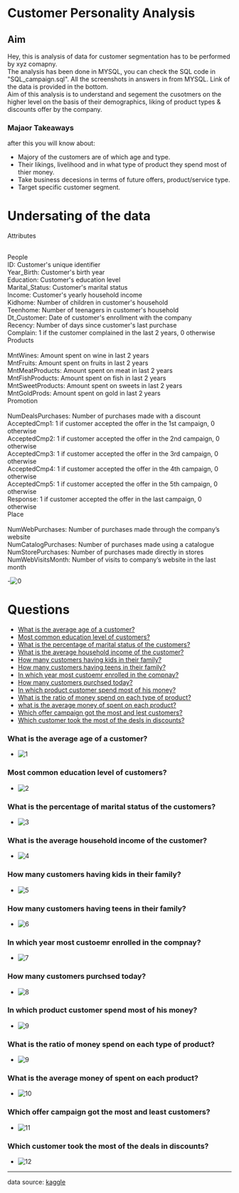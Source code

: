 # Customer Personality Analysis
## Aim
Hey, this is analysis of data for customer segmentation has to be performed by xyz comapny.
<br>
The analysis has been done in MYSQL, you can check the SQL code in "SQL_campaign.sql". All the screenshots in answers in from MYSQL. Link of the data is provided in the bottom.
<br>
Aim of this analysis is to understand and segement the cusotmers on the higher level on the basis of their demographics, liking of product types & discounts offer by the company.

### Majaor Takeaways
after this you will know about:
- Majory of the customers are of which age and type.
- Their likings, livelihood and in what type of product they spend most of thier money.
- Take business decesions in terms of future offers, product/service type.
- Target specific customer segment.

# Undersating of the data
Attributes
<br>

<br>
People
<br>
ID: Customer's unique identifier
<br>
Year_Birth: Customer's birth year
<br>
Education: Customer's education level
<br>
Marital_Status: Customer's marital status
<br>
Income: Customer's yearly household income
<br>
Kidhome: Number of children in customer's household
<br>
Teenhome: Number of teenagers in customer's household
<br>
Dt_Customer: Date of customer's enrollment with the company
<br>
Recency: Number of days since customer's last purchase
<br>
Complain: 1 if the customer complained in the last 2 years, 0 otherwise
<br>
Products
<br>

<br>
MntWines: Amount spent on wine in last 2 years
<br>
MntFruits: Amount spent on fruits in last 2 years
<br>
MntMeatProducts: Amount spent on meat in last 2 years
<br>
MntFishProducts: Amount spent on fish in last 2 years
<br>
MntSweetProducts: Amount spent on sweets in last 2 years
<br>
MntGoldProds: Amount spent on gold in last 2 years
<br>
Promotion
<br>

<br>
NumDealsPurchases: Number of purchases made with a discount
<br>
AcceptedCmp1: 1 if customer accepted the offer in the 1st campaign, 0 otherwise
<br>
AcceptedCmp2: 1 if customer accepted the offer in the 2nd campaign, 0 otherwise
<br>
AcceptedCmp3: 1 if customer accepted the offer in the 3rd campaign, 0 otherwise
<br>
AcceptedCmp4: 1 if customer accepted the offer in the 4th campaign, 0 otherwise
<br>
AcceptedCmp5: 1 if customer accepted the offer in the 5th campaign, 0 otherwise
<br>
Response: 1 if customer accepted the offer in the last campaign, 0 otherwise
<br>
Place
<br>

<br>
NumWebPurchases: Number of purchases made through the company’s website
<br>
NumCatalogPurchases: Number of purchases made using a catalogue
<br>
NumStorePurchases: Number of purchases made directly in stores
<br>
NumWebVisitsMonth: Number of visits to company’s website in the last month

-![0](https://user-images.githubusercontent.com/90683408/154476527-9be72329-7a3a-489b-b1f3-f00d98d3f00b.png)


# Questions
- [What is the average age of a customer?](#one)
- [Most common education level of customers?](#two)
- [What is the percentage of marital status of the customers?](#three)
- [What is the average household income of the customer?](#four)
- [How many customers having kids in their family?](#five)
- [How many customers having teens in their family?](#six)
- [In which year most custoemr enrolled in the compnay?](#seven)
- [How many customers purchsed today?](#eight)
- [In which product customer spend most of his money?](#nine)
- [What is the ratio of money spend on each type of product?](#ten)
- [what is the average money of spent on each product?](#eleven)
- [Which offer campaign got the most and lest customers?](#twelve)
- [Which customer took the most of the desls in discounts?](#fourteen)

### What is the average age of a customer? <a id='one'></a>
- ![1](https://user-images.githubusercontent.com/90683408/154476490-eb829ed1-9dc9-46b0-a2f9-824e7c683db1.png)

### <a id='two'>Most common education level of customers?</a>
- ![2](https://user-images.githubusercontent.com/90683408/154477146-67f30787-bd28-4483-be20-b99183739ccd.png)

### <a id='three'> What is the percentage of marital status of the customers?</a>
- ![3](https://user-images.githubusercontent.com/90683408/154478750-a1c02213-07e0-4d3d-bfe1-e71a8782d1df.png)

### <a id='four'> What is the average household income of the customer?</a>
- ![4](https://user-images.githubusercontent.com/90683408/154483109-48b5917b-12fd-41c8-beab-d6399a21e84c.png)

### <a id='five'> How many customers having kids in their family?</a>
- ![5](https://user-images.githubusercontent.com/90683408/154483151-636af7ee-39bc-45f8-ad7b-52335b399bdd.png)

### <a id='six'> How many customers having teens in their family?</a>
- ![6](https://user-images.githubusercontent.com/90683408/154483188-049a3da9-3579-4862-b9e6-22dd3f25cbf4.png)

### <a id='seven'> In which year most custoemr enrolled in the compnay?</a>
- ![7](https://user-images.githubusercontent.com/90683408/154483270-56ce3808-247c-473e-a56a-00a6e5c2cbf9.png)

### <a id='eight'> How many customers purchsed today?</a>
- ![8](https://user-images.githubusercontent.com/90683408/154483296-3676bc26-ad5f-48d6-b64a-b1288ea3fd87.png)

### <a id='nine'> In which product customer spend most of his money?</a>
- ![9](https://user-images.githubusercontent.com/90683408/154483320-33ab8287-8f88-46f6-bbe1-8e57351939aa.png)

### <a id='ten'> What is the ratio of money spend on each type of product?</a>
- ![9](https://user-images.githubusercontent.com/90683408/154483482-0704fc0c-076f-4f8c-a0cf-dfc836940f09.png)

### <a id='eleven'> What is the average money of spent on each product?</a>
- ![10](https://user-images.githubusercontent.com/90683408/154483533-09aa6b33-3f32-4869-a200-a97863704388.png)

### <a id='twelve'> Which offer campaign got the most and least customers?</a>
- ![11](https://user-images.githubusercontent.com/90683408/154483568-4ded6a86-1037-4b7f-9012-b1b281777e3a.png)

### <a id='fourteen'> Which customer took the most of the deals in discounts?</a>
- ![12](https://user-images.githubusercontent.com/90683408/154483624-926a6a4b-841a-4561-9413-a293f784caeb.png)

---
data source: [kaggle](https://www.kaggle.com/imakash3011/customer-personality-analysis)
